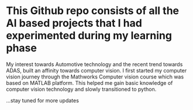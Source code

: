 # This Github repo consists of all the AI based projects that I had experimented during my learning phase

My interest towards Automotive technology and the recent trend towards ADAS, built an affinity towards computer vision. I first started my computer vision journey
through the Mathworks Computer vision course which was based on MATLAB platform. This helped me gain basic knowledge of computer vision technology and slowly transitioned to python.

...stay tuned for more updates

